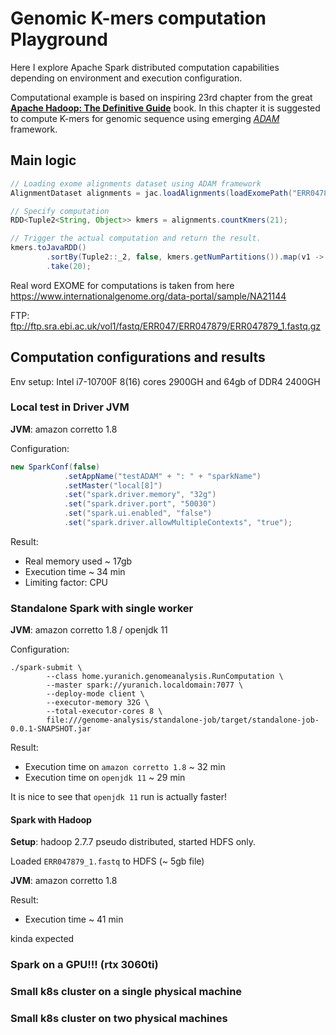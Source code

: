 # Genomic K-mers computation Playground
Here I explore Apache Spark distributed computation capabilities depending on environment and execution configuration.

Computational example is based on inspiring 23rd chapter from the great **[Apache Hadoop: The Definitive Guide](https://www.oreilly.com/library/view/hadoop-the-definitive/9781491901687/)** book.
In this chapter it is suggested to compute K-mers for genomic sequence using emerging *[ADAM](https://github.com/bigdatagenomics/adam)* framework.

## Main logic
```java
// Loading exome alignments dataset using ADAM framework
AlignmentDataset alignments = jac.loadAlignments(loadExomePath("ERR047879_1.fastq"));

// Specify computation
RDD<Tuple2<String, Object>> kmers = alignments.countKmers(21);

// Trigger the actual computation and return the result.
kmers.toJavaRDD()
        .sortBy(Tuple2::_2, false, kmers.getNumPartitions()).map(v1 -> v1._1() + ": " + v1._2)
        .take(20);
```

Real word EXOME for computations is taken from here
https://www.internationalgenome.org/data-portal/sample/NA21144

FTP: ftp://ftp.sra.ebi.ac.uk/vol1/fastq/ERR047/ERR047879/ERR047879_1.fastq.gz


## Computation configurations and results
Env setup: Intel i7-10700F 8(16) cores 2900GH and 64gb of DDR4 2400GH

### Local test in Driver JVM
**JVM**: amazon corretto 1.8

Configuration:
```java
new SparkConf(false)
            .setAppName("testADAM" + ": " + "sparkName")
            .setMaster("local[8]")
            .set("spark.driver.memory", "32g")
            .set("spark.driver.port", "50030")
            .set("spark.ui.enabled", "false")
            .set("spark.driver.allowMultipleContexts", "true");
```

Result:
- Real memory used ~ 17gb
- Execution time ~ 34 min
- Limiting factor: CPU

### Standalone Spark with single worker
**JVM**: amazon corretto 1.8 / openjdk 11

Configuration:
```shell
./spark-submit \
        --class home.yuranich.genomeanalysis.RunComputation \
        --master spark://yuranich.localdomain:7077 \
        --deploy-mode client \
        --executor-memory 32G \
        --total-executor-cores 8 \
        file:///genome-analysis/standalone-job/target/standalone-job-0.0.1-SNAPSHOT.jar
```

Result:
- Execution time on `amazon corretto 1.8` ~ 32 min
- Execution time on `openjdk 11` ~ 29 min

It is nice to see that `openjdk 11` run is actually faster!

#### Spark with Hadoop 
**Setup**: hadoop 2.7.7 pseudo distributed, started HDFS only.

Loaded `ERR047879_1.fastq` to HDFS (~ 5gb file)

**JVM**: amazon corretto 1.8

Result:
- Execution time ~ 41 min

kinda expected

### Spark on a GPU!!! (rtx 3060ti)

### Small k8s cluster on a single physical machine

### Small k8s cluster on two physical machines

